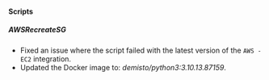 
#### Scripts

##### AWSRecreateSG

- Fixed an issue where the script failed with the latest version of the `AWS - EC2` integration.
- Updated the Docker image to: *demisto/python3:3.10.13.87159*.
